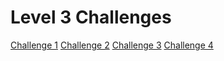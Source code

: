 # Level 3 Challenges

[Challenge 1](Challenge1/index.md)
[Challenge 2](Challenge2/index.md)
[Challenge 3](Challenge3/index.md)
[Challenge 4](Challenge4/index.md)
